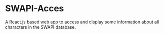 # SWAPI-Acces
A React.js based web app to access and display some information about all characters in the SWAPI database.
